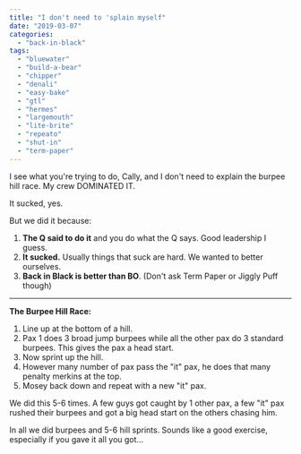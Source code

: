 ```yaml
---
title: "I don't need to 'splain myself"
date: "2019-03-07"
categories: 
  - "back-in-black"
tags: 
  - "bluewater"
  - "build-a-bear"
  - "chipper"
  - "denali"
  - "easy-bake"
  - "gtl"
  - "hermes"
  - "largemouth"
  - "lite-brite"
  - "repeato"
  - "shut-in"
  - "term-paper"
---
```


I see what you're trying to do, Cally, and I don't need to explain the burpee hill race. My crew DOMINATED IT.

It sucked, yes.

But we did it because:

1. **The Q said to do it** and you do what the Q says. Good leadership I guess.
2. **It sucked.** Usually things that suck are hard. We wanted to better ourselves.
3. **Back in Black is better than BO**. (Don't ask Term Paper or Jiggly Puff though)

* * *

**The Burpee Hill Race:**

1. Line up at the bottom of a hill.
2. Pax 1 does 3 broad jump burpees while all the other pax do 3 standard burpees. This gives the pax a head start.
3. Now sprint up the hill.
4. However many number of pax pass the "it" pax, he does that many penalty merkins at the top.
5. Mosey back down and repeat with a new "it" pax.

We did this 5-6 times. A few guys got caught by 1 other pax, a few "it" pax rushed their burpees and got a big head start on the others chasing him.

In all we did burpees and 5-6 hill sprints. Sounds like a good exercise, especially if you gave it all you got...
